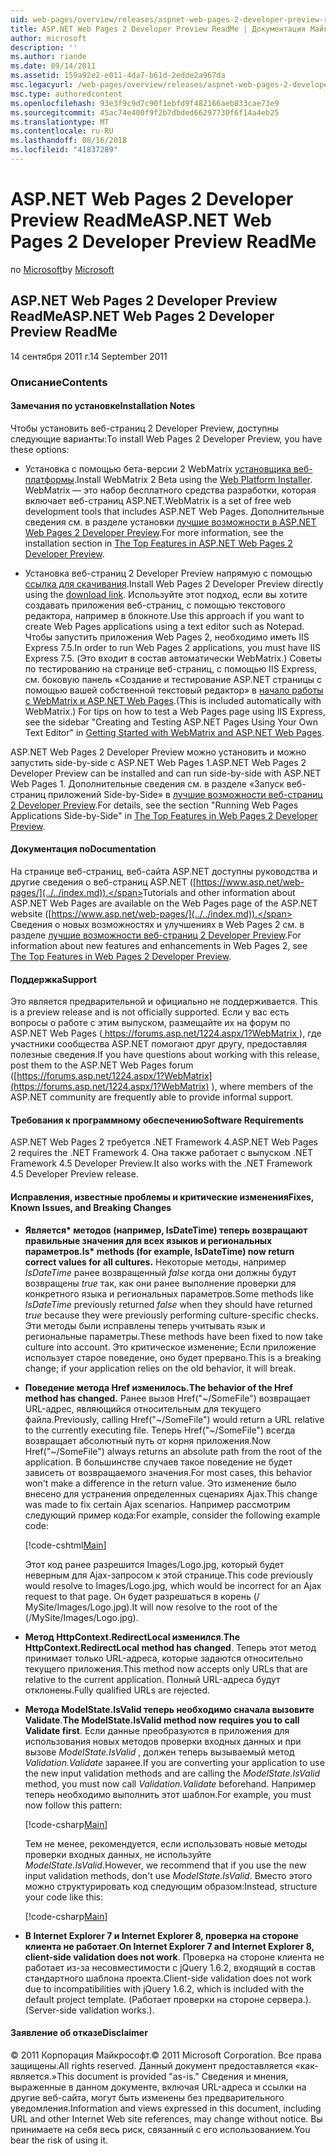 ```yaml
---
uid: web-pages/overview/releases/aspnet-web-pages-2-developer-preview-readme
title: ASP.NET Web Pages 2 Developer Preview ReadMe | Документация Майкрософт
author: microsoft
description: ''
ms.author: riande
ms.date: 09/14/2011
ms.assetid: 159a92e2-e011-4da7-b61d-2edde2a967da
msc.legacyurl: /web-pages/overview/releases/aspnet-web-pages-2-developer-preview-readme
msc.type: authoredcontent
ms.openlocfilehash: 93e3f9c9d7c90f1ebfd9f482166aeb833cae73e9
ms.sourcegitcommit: 45ac74e400f9f2b7dbded66297730f6f14a4eb25
ms.translationtype: MT
ms.contentlocale: ru-RU
ms.lasthandoff: 08/16/2018
ms.locfileid: "41837289"
---
```

<a name="aspnet-web-pages-2-developer-preview-readme"></a><span data-ttu-id="1df91-102">ASP.NET Web Pages 2 Developer Preview ReadMe</span><span class="sxs-lookup"><span data-stu-id="1df91-102">ASP.NET Web Pages 2 Developer Preview ReadMe</span></span>
====================
<span data-ttu-id="1df91-103">по [Microsoft](https://github.com/microsoft)</span><span class="sxs-lookup"><span data-stu-id="1df91-103">by [Microsoft](https://github.com/microsoft)</span></span>

## <a name="aspnet-web-pages-2-developer-preview-readme"></a><span data-ttu-id="1df91-104">ASP.NET Web Pages 2 Developer Preview ReadMe</span><span class="sxs-lookup"><span data-stu-id="1df91-104">ASP.NET Web Pages 2 Developer Preview ReadMe</span></span>

<span data-ttu-id="1df91-105">14 сентября 2011 г.</span><span class="sxs-lookup"><span data-stu-id="1df91-105">14 September 2011</span></span>

### <a name="contents"></a><span data-ttu-id="1df91-106">Описание</span><span class="sxs-lookup"><span data-stu-id="1df91-106">Contents</span></span>

#### <a id="_Toc303701284"></a>  <span data-ttu-id="1df91-107">Замечания по установке</span><span class="sxs-lookup"><span data-stu-id="1df91-107">Installation Notes</span></span>

<span data-ttu-id="1df91-108">Чтобы установить веб-страниц 2 Developer Preview, доступны следующие варианты:</span><span class="sxs-lookup"><span data-stu-id="1df91-108">To install Web Pages 2 Developer Preview, you have these options:</span></span>

- <span data-ttu-id="1df91-109">Установка с помощью бета-версии 2 WebMatrix [установщика веб-платформы](https://go.microsoft.com/fwlink/?LinkId=226883).</span><span class="sxs-lookup"><span data-stu-id="1df91-109">Install WebMatrix 2 Beta using the [Web Platform Installer](https://go.microsoft.com/fwlink/?LinkId=226883).</span></span> <span data-ttu-id="1df91-110">WebMatrix — это набор бесплатного средства разработки, которая включает веб-страниц ASP.NET.</span><span class="sxs-lookup"><span data-stu-id="1df91-110">WebMatrix is a set of free web development tools that includes ASP.NET Web Pages.</span></span> <span data-ttu-id="1df91-111">Дополнительные сведения см. в разделе установки [лучшие возможности в ASP.NET Web Pages 2 Developer Preview](https://go.microsoft.com/fwlink/?LinkID=227824).</span><span class="sxs-lookup"><span data-stu-id="1df91-111">For more information, see the installation section in [The Top Features in ASP.NET Web Pages 2 Developer Preview](https://go.microsoft.com/fwlink/?LinkID=227824).</span></span>

- <span data-ttu-id="1df91-112">Установка веб-страниц 2 Developer Preview напрямую с помощью [ссылка для скачивания](https://go.microsoft.com/fwlink/?LinkID=226335).</span><span class="sxs-lookup"><span data-stu-id="1df91-112">Install Web Pages 2 Developer Preview directly using the [download link](https://go.microsoft.com/fwlink/?LinkID=226335).</span></span> <span data-ttu-id="1df91-113">Используйте этот подход, если вы хотите создавать приложения веб-страниц, с помощью текстового редактора, например в блокноте.</span><span class="sxs-lookup"><span data-stu-id="1df91-113">Use this approach if you want to create Web Pages applications using a text editor such as Notepad.</span></span> <span data-ttu-id="1df91-114">Чтобы запустить приложения Web Pages 2, необходимо иметь IIS Express 7.5.</span><span class="sxs-lookup"><span data-stu-id="1df91-114">In order to run Web Pages 2 applications, you must have IIS Express 7.5.</span></span> <span data-ttu-id="1df91-115">(Это входит в состав автоматически WebMatrix.) Советы по тестированию на странице веб-страниц, с помощью IIS Express, см. боковую панель «Создание и тестирование ASP.NET страницы с помощью вашей собственной текстовый редактор» в [начало работы с WebMatrix и ASP.NET Web Pages](https://go.microsoft.com/fwlink/?LinkId=202889).</span><span class="sxs-lookup"><span data-stu-id="1df91-115">(This is included automatically with WebMatrix.) For tips on how to test a Web Pages page using IIS Express, see the sidebar "Creating and Testing ASP.NET Pages Using Your Own Text Editor" in [Getting Started with WebMatrix and ASP.NET Web Pages](https://go.microsoft.com/fwlink/?LinkId=202889).</span></span>

<span data-ttu-id="1df91-116">ASP.NET Web Pages 2 Developer Preview можно установить и можно запустить side-by-side с ASP.NET Web Pages 1.</span><span class="sxs-lookup"><span data-stu-id="1df91-116">ASP.NET Web Pages 2 Developer Preview can be installed and can run side-by-side with ASP.NET Web Pages 1.</span></span> <a id="a"></a><span data-ttu-id="1df91-117">Дополнительные сведения см. в разделе «Запуск веб-страниц приложений Side-by-Side» в [лучшие возможности веб-страниц 2 Developer Preview](https://go.microsoft.com/fwlink/?LinkID=227824).</span><span class="sxs-lookup"><span data-stu-id="1df91-117">For details, see the section "Running Web Pages Applications Side-by-Side" in [The Top Features in Web Pages 2 Developer Preview](https://go.microsoft.com/fwlink/?LinkID=227824).</span></span>

#### <a id="_Toc303701285"></a>  <span data-ttu-id="1df91-118">Документация по</span><span class="sxs-lookup"><span data-stu-id="1df91-118">Documentation</span></span>

<span data-ttu-id="1df91-119">На странице веб-страниц, веб-сайта ASP.NET доступны руководства и другие сведения о веб-страниц ASP.NET ([https://www.asp.net/web-pages/](../../index.md)).</span><span class="sxs-lookup"><span data-stu-id="1df91-119">Tutorials and other information about ASP.NET Web Pages are available on the Web Pages page of the ASP.NET website ([https://www.asp.net/web-pages/](../../index.md)).</span></span> <span data-ttu-id="1df91-120">Сведения о новых возможностях и улучшениях в Web Pages 2 см. в разделе [лучшие возможности веб-страниц 2 Developer Preview](https://go.microsoft.com/fwlink/?LinkID=227824).</span><span class="sxs-lookup"><span data-stu-id="1df91-120">For information about new features and enhancements in Web Pages 2, see [The Top Features in Web Pages 2 Developer Preview](https://go.microsoft.com/fwlink/?LinkID=227824).</span></span>

#### <a id="_Toc303701286"></a>  <span data-ttu-id="1df91-121">Поддержка</span><span class="sxs-lookup"><span data-stu-id="1df91-121">Support</span></span>

<a id="_Toc209852135"></a><span data-ttu-id="1df91-122"><a id="_Toc255833657"></a> Это является предварительной и официально не поддерживается.</span><span class="sxs-lookup"><span data-stu-id="1df91-122"><a id="_Toc255833657"></a> This is a preview release and is not officially supported.</span></span> <span data-ttu-id="1df91-123">Если у вас есть вопросы о работе с этим выпуском, размещайте их на форум по ASP.NET Web Pages ([ https://forums.asp.net/1224.aspx/1?WebMatrix ](https://forums.asp.net/1224.aspx/1?WebMatrix) ), где участники сообщества ASP.NET помогают друг другу, предоставляя полезные сведения.</span><span class="sxs-lookup"><span data-stu-id="1df91-123">If you have questions about working with this release, post them to the ASP.NET Web Pages forum ([https://forums.asp.net/1224.aspx/1?WebMatrix](https://forums.asp.net/1224.aspx/1?WebMatrix) ), where members of the ASP.NET community are frequently able to provide informal support.</span></span>

#### <a id="_Toc303701287"></a>  <span data-ttu-id="1df91-124">Требования к программному обеспечению</span><span class="sxs-lookup"><span data-stu-id="1df91-124">Software Requirements</span></span>

<span data-ttu-id="1df91-125">ASP.NET Web Pages 2 требуется .NET Framework 4.</span><span class="sxs-lookup"><span data-stu-id="1df91-125">ASP.NET Web Pages 2 requires the .NET Framework 4.</span></span> <span data-ttu-id="1df91-126">Она также работает с выпуском .NET Framework 4.5 Developer Preview.</span><span class="sxs-lookup"><span data-stu-id="1df91-126">It also works with the .NET Framework 4.5 Developer Preview release.</span></span>

<a id="_Toc303701288"></a><a id="_Breaking_Changes"></a>

#### <a name="fixes-known-issues-and-breaking-changes"></a><span data-ttu-id="1df91-127">Исправления, известные проблемы и критические изменения</span><span class="sxs-lookup"><span data-stu-id="1df91-127">Fixes, Known Issues, and Breaking Changes</span></span>

<a id="_Toc224729061"></a><a id="_Toc238051347"></a>

- <span data-ttu-id="1df91-128">**Является\* методов (например, IsDateTime) теперь возвращают правильные значения для всех языков и региональных параметров.**</span><span class="sxs-lookup"><span data-stu-id="1df91-128">**Is\* methods (for example, IsDateTime) now return correct values for all cultures.**</span></span> <span data-ttu-id="1df91-129">Некоторые методы, например *IsDateTime* ранее возвращенный *false* когда они должны будут возвращены *true* так, как они ранее выполнение проверки для конкретного языка и региональных параметров.</span><span class="sxs-lookup"><span data-stu-id="1df91-129">Some methods like *IsDateTime* previously returned *false* when they should have returned *true* because they were previously performing culture-specific checks.</span></span> <span data-ttu-id="1df91-130">Эти методы были исправлены теперь учитывать язык и региональные параметры.</span><span class="sxs-lookup"><span data-stu-id="1df91-130">These methods have been fixed to now take culture into account.</span></span> <span data-ttu-id="1df91-131">Это критическое изменение; Если приложение использует старое поведение, оно будет прервано.</span><span class="sxs-lookup"><span data-stu-id="1df91-131">This is a breaking change; if your application relies on the old behavior, it will break.</span></span>
- <span data-ttu-id="1df91-132">**Поведение метода Href изменилось.**</span><span class="sxs-lookup"><span data-stu-id="1df91-132">**The behavior of the Href method has changed.**</span></span> <span data-ttu-id="1df91-133">Ранее вызов Href("~/SomeFile") возвращает URL-адрес, являющийся относительным для текущего файла.</span><span class="sxs-lookup"><span data-stu-id="1df91-133">Previously, calling Href("~/SomeFile") would return a URL relative to the currently executing file.</span></span> <span data-ttu-id="1df91-134">Теперь Href("~/SomeFile") всегда возвращает абсолютный путь от корня приложения.</span><span class="sxs-lookup"><span data-stu-id="1df91-134">Now Href("~/SomeFile") always returns an absolute path from the root of the application.</span></span> <span data-ttu-id="1df91-135">В большинстве случаев такое поведение не будет зависеть от возвращаемого значения.</span><span class="sxs-lookup"><span data-stu-id="1df91-135">For most cases, this behavior won't make a difference in the return value.</span></span> <span data-ttu-id="1df91-136">Это изменение было внесено для устранения определенных сценариях Ajax.</span><span class="sxs-lookup"><span data-stu-id="1df91-136">This change was made to fix certain Ajax scenarios.</span></span> <span data-ttu-id="1df91-137">Например рассмотрим следующий пример кода:</span><span class="sxs-lookup"><span data-stu-id="1df91-137">For example, consider the following example code:</span></span> 

    [!code-cshtml[Main](aspnet-web-pages-2-developer-preview-readme/samples/sample1.cshtml)]

    <span data-ttu-id="1df91-138">Этот код ранее разрешится Images/Logo.jpg, который будет неверным для Ajax-запросом к этой странице.</span><span class="sxs-lookup"><span data-stu-id="1df91-138">This code previously would resolve to Images/Logo.jpg, which would be incorrect for an Ajax request to that page.</span></span> <span data-ttu-id="1df91-139">Он будет разрешаться в корень (/ MySite/Images/Logo.jpg).</span><span class="sxs-lookup"><span data-stu-id="1df91-139">It will now resolve to the root of the (/MySite/Images/Logo.jpg).</span></span>
- <span data-ttu-id="1df91-140">**Метод HttpContext.RedirectLocal изменился**.</span><span class="sxs-lookup"><span data-stu-id="1df91-140">**The HttpContext.RedirectLocal method has changed**.</span></span> <span data-ttu-id="1df91-141">Теперь этот метод принимает только URL-адреса, которые задаются относительно текущего приложения.</span><span class="sxs-lookup"><span data-stu-id="1df91-141">This method now accepts only URLs that are relative to the current application.</span></span> <span data-ttu-id="1df91-142">Полный URL-адреса будут отклонены.</span><span class="sxs-lookup"><span data-stu-id="1df91-142">Fully qualified URLs are rejected.</span></span>
- <span data-ttu-id="1df91-143">**Метода ModelState.IsValid теперь необходимо сначала вызовите Validate**.</span><span class="sxs-lookup"><span data-stu-id="1df91-143">**The ModelState.IsValid method now requires you to call Validate first**.</span></span> <span data-ttu-id="1df91-144">Если данные преобразуются в приложения для использования новых методов проверки входных данных и при вызове *ModelState.IsValid* , должен теперь вызываемый метод *Validation.Validate* заранее.</span><span class="sxs-lookup"><span data-stu-id="1df91-144">If you are converting your application to use the new input validation methods and are calling the *ModelState.IsValid* method, you must now call *Validation.Validate* beforehand.</span></span> <span data-ttu-id="1df91-145">Например теперь необходимо выполнить этот шаблон.</span><span class="sxs-lookup"><span data-stu-id="1df91-145">For example, you must now follow this pattern:</span></span> 

    [!code-csharp[Main](aspnet-web-pages-2-developer-preview-readme/samples/sample2.cs)]

  <span data-ttu-id="1df91-146">Тем не менее, рекомендуется, если использовать новые методы проверки входных данных, не используйте *ModelState.IsValid*.</span><span class="sxs-lookup"><span data-stu-id="1df91-146">However, we recommend that if you use the new input validation methods, don't use *ModelState.IsValid*.</span></span> <span data-ttu-id="1df91-147">Вместо этого можно структурировать код следующим образом:</span><span class="sxs-lookup"><span data-stu-id="1df91-147">Instead, structure your code like this:</span></span> 

    [!code-csharp[Main](aspnet-web-pages-2-developer-preview-readme/samples/sample3.cs)]
- <span data-ttu-id="1df91-148">**В Internet Explorer 7 и Internet Explorer 8, проверка на стороне клиента не работает**.</span><span class="sxs-lookup"><span data-stu-id="1df91-148">**On Internet Explorer 7 and Internet Explorer 8, client-side validation does not work**.</span></span> <span data-ttu-id="1df91-149">Проверка на стороне клиента не работает из-за несовместимости с jQuery 1.6.2, входящий в состав стандартного шаблона проекта.</span><span class="sxs-lookup"><span data-stu-id="1df91-149">Client-side validation does not work due to incompatibilities with jQuery 1.6.2, which is included with the default project template.</span></span> <span data-ttu-id="1df91-150">(Работает проверки на стороне сервера.).</span><span class="sxs-lookup"><span data-stu-id="1df91-150">(Server-side validation works.).</span></span>

#### <a id="_Toc303701289"></a>  <span data-ttu-id="1df91-151">Заявление об отказе</span><span class="sxs-lookup"><span data-stu-id="1df91-151">Disclaimer</span></span>

<span data-ttu-id="1df91-152">© 2011 Корпорация Майкрософт.</span><span class="sxs-lookup"><span data-stu-id="1df91-152">© 2011 Microsoft Corporation.</span></span> <span data-ttu-id="1df91-153">Все права защищены.</span><span class="sxs-lookup"><span data-stu-id="1df91-153">All rights reserved.</span></span> <span data-ttu-id="1df91-154">Данный документ предоставляется «как-является.»</span><span class="sxs-lookup"><span data-stu-id="1df91-154">This document is provided "as-is."</span></span> <span data-ttu-id="1df91-155">Сведения и мнения, выраженные в данном документе, включая URL-адреса и ссылки на другие веб-сайта, могут быть изменены без предварительного уведомления.</span><span class="sxs-lookup"><span data-stu-id="1df91-155">Information and views expressed in this document, including URL and other Internet Web site references, may change without notice.</span></span> <span data-ttu-id="1df91-156">Вы принимаете на себя весь риск, связанный с его использованием.</span><span class="sxs-lookup"><span data-stu-id="1df91-156">You bear the risk of using it.</span></span>
